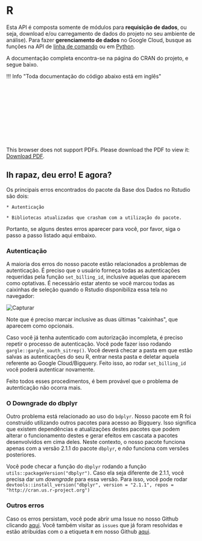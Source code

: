 # R

Esta API é composta somente de módulos para **requisição de dados**, ou
seja, download e/ou carregamento de dados do projeto no seu ambiente de
análise).
Para fazer **gerenciamento de dados** no Google Cloud, busque as funções
na API de [linha de comando](../api_reference_cli) ou em [Python](../api_reference_python/#classes-gerenciamento-de-dados).

A documentação completa encontra-se na página do CRAN do projeto, e
segue baixo.

!!! Info "Toda documentação do código abaixo está em inglês"

<object data="https://cran.r-project.org/web/packages/basedosdados/basedosdados.pdf" type="application/pdf" width="700px" height="700px">
    <embed src="https://cran.r-project.org/web/packages/basedosdados/basedosdados.pdf">
        <p>This browser does not support PDFs. Please download the PDF to view it: <a href="https://cran.r-project.org/web/packages/basedosdados/basedosdados.pdf">Download PDF</a>.</p>
    </embed>
</object>

## Ih rapaz, deu erro! E agora?
Os principais erros encontrados do pacote da Base dos Dados no Rstudio são dois:

    * Autenticação
    
    * Bibliotecas atualizadas que crasham com a utilização do pacote.

Portanto, se alguns destes erros aparecer para você, por favor, siga o passo a passo listado aqui embaixo.

### Autenticação
A maioria dos erros do nosso pacote estão relacionados a problemas de autenticação. É preciso que o usuário forneça todas as autenticações requeridas pela função `set_billing_id`, inclusive aquelas que aparecem como optativas. É necessário estar atento se você marcou todas as caixinhas de seleção quando o Rstudio disponibiliza essa tela no navegador:

![Capturar](https://user-images.githubusercontent.com/26544494/190700064-1326a74c-8de0-4254-a562-32f9aa10ae07.PNG)

Note que é preciso marcar inclusive as duas últimas "caixinhas", que aparecem como opcionais.

Caso você já tenha autenticado com autorização incompleta, é preciso repetir o processo de autenticação. Você pode fazer isso rodando `gargle::gargle_oauth_sitrep()`. Você deverá checar a pasta em que estão salvas as autenticações do seu R, entrar nesta pasta e deletar aquela referente ao Google Cloud/Bigquery. Feito isso, ao rodar `set_billing_id` você poderá autenticar novamente.  

Feito todos esses procedimentos, é bem provável que o problema de autenticação não ocorra mais. 

### O Downgrade do dbplyr 
Outro problema está relacionado ao uso do `bdplyr`. Nosso pacote em R foi construído utilizando outros pacotes para acesso ao Bigquery. Isso significa que existem dependências e atualizações destes pacotes que podem alterar o funcionamento destes e gerar efeitos em cascata a pacotes desenvolvidos em cima deles. Neste contexto, o nosso pacote funciona apenas com a versão 2.1.1 do pacote `dbplyr`, e *não* funciona com versões posteriores. 

Você pode checar a função do `dbplyr` rodando a função `utils::packageVersion("dbplyr")`. Caso ela seja diferente de 2.1.1, você precisa dar um _downgrade_ para essa versão. Para isso, você pode rodar `devtools::install_version("dbplyr", version = "2.1.1", repos = "http://cran.us.r-project.org")`

### Outros erros
Caso os erros persistam, você pode abrir uma Issue no nosso Github clicando [aqui](https://github.com/basedosdados/mais/issues). Você também visitar as `issues` que já foram resolvidas e estão atribuídas com o a etiqueta `R` em nosso Github [aqui](https://github.com/basedosdados/mais/issues?q=is%3Aissue+is%3Aclosed). 